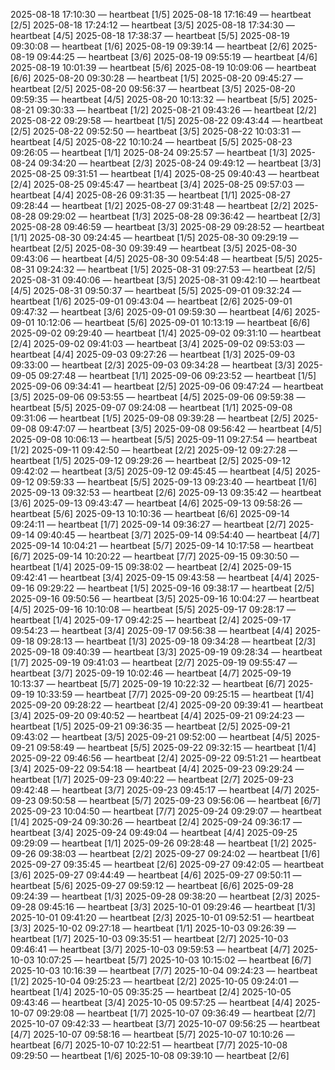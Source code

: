 2025-08-18 17:10:30 — heartbeat [1/5]
2025-08-18 17:16:49 — heartbeat [2/5]
2025-08-18 17:24:12 — heartbeat [3/5]
2025-08-18 17:34:30 — heartbeat [4/5]
2025-08-18 17:38:37 — heartbeat [5/5]
2025-08-19 09:30:08 — heartbeat [1/6]
2025-08-19 09:39:14 — heartbeat [2/6]
2025-08-19 09:44:25 — heartbeat [3/6]
2025-08-19 09:55:19 — heartbeat [4/6]
2025-08-19 10:01:39 — heartbeat [5/6]
2025-08-19 10:09:06 — heartbeat [6/6]
2025-08-20 09:30:28 — heartbeat [1/5]
2025-08-20 09:45:27 — heartbeat [2/5]
2025-08-20 09:56:37 — heartbeat [3/5]
2025-08-20 09:59:35 — heartbeat [4/5]
2025-08-20 10:13:32 — heartbeat [5/5]
2025-08-21 09:30:33 — heartbeat [1/2]
2025-08-21 09:43:26 — heartbeat [2/2]
2025-08-22 09:29:58 — heartbeat [1/5]
2025-08-22 09:43:44 — heartbeat [2/5]
2025-08-22 09:52:50 — heartbeat [3/5]
2025-08-22 10:03:31 — heartbeat [4/5]
2025-08-22 10:10:24 — heartbeat [5/5]
2025-08-23 09:26:05 — heartbeat [1/1]
2025-08-24 09:25:57 — heartbeat [1/3]
2025-08-24 09:34:20 — heartbeat [2/3]
2025-08-24 09:49:12 — heartbeat [3/3]
2025-08-25 09:31:51 — heartbeat [1/4]
2025-08-25 09:40:43 — heartbeat [2/4]
2025-08-25 09:45:47 — heartbeat [3/4]
2025-08-25 09:57:03 — heartbeat [4/4]
2025-08-26 09:31:35 — heartbeat [1/1]
2025-08-27 09:28:44 — heartbeat [1/2]
2025-08-27 09:31:48 — heartbeat [2/2]
2025-08-28 09:29:02 — heartbeat [1/3]
2025-08-28 09:36:42 — heartbeat [2/3]
2025-08-28 09:46:59 — heartbeat [3/3]
2025-08-29 09:28:52 — heartbeat [1/1]
2025-08-30 09:24:45 — heartbeat [1/5]
2025-08-30 09:29:19 — heartbeat [2/5]
2025-08-30 09:39:49 — heartbeat [3/5]
2025-08-30 09:43:06 — heartbeat [4/5]
2025-08-30 09:54:48 — heartbeat [5/5]
2025-08-31 09:24:32 — heartbeat [1/5]
2025-08-31 09:27:53 — heartbeat [2/5]
2025-08-31 09:40:06 — heartbeat [3/5]
2025-08-31 09:42:10 — heartbeat [4/5]
2025-08-31 09:50:37 — heartbeat [5/5]
2025-09-01 09:32:24 — heartbeat [1/6]
2025-09-01 09:43:04 — heartbeat [2/6]
2025-09-01 09:47:32 — heartbeat [3/6]
2025-09-01 09:59:30 — heartbeat [4/6]
2025-09-01 10:12:06 — heartbeat [5/6]
2025-09-01 10:13:19 — heartbeat [6/6]
2025-09-02 09:29:40 — heartbeat [1/4]
2025-09-02 09:31:10 — heartbeat [2/4]
2025-09-02 09:41:03 — heartbeat [3/4]
2025-09-02 09:53:03 — heartbeat [4/4]
2025-09-03 09:27:26 — heartbeat [1/3]
2025-09-03 09:33:00 — heartbeat [2/3]
2025-09-03 09:34:28 — heartbeat [3/3]
2025-09-05 09:27:48 — heartbeat [1/1]
2025-09-06 09:23:52 — heartbeat [1/5]
2025-09-06 09:34:41 — heartbeat [2/5]
2025-09-06 09:47:24 — heartbeat [3/5]
2025-09-06 09:53:55 — heartbeat [4/5]
2025-09-06 09:59:38 — heartbeat [5/5]
2025-09-07 09:24:08 — heartbeat [1/1]
2025-09-08 09:31:06 — heartbeat [1/5]
2025-09-08 09:39:28 — heartbeat [2/5]
2025-09-08 09:47:07 — heartbeat [3/5]
2025-09-08 09:56:42 — heartbeat [4/5]
2025-09-08 10:06:13 — heartbeat [5/5]
2025-09-11 09:27:54 — heartbeat [1/2]
2025-09-11 09:42:50 — heartbeat [2/2]
2025-09-12 09:27:28 — heartbeat [1/5]
2025-09-12 09:29:26 — heartbeat [2/5]
2025-09-12 09:42:02 — heartbeat [3/5]
2025-09-12 09:45:45 — heartbeat [4/5]
2025-09-12 09:59:33 — heartbeat [5/5]
2025-09-13 09:23:40 — heartbeat [1/6]
2025-09-13 09:32:53 — heartbeat [2/6]
2025-09-13 09:35:42 — heartbeat [3/6]
2025-09-13 09:43:47 — heartbeat [4/6]
2025-09-13 09:58:26 — heartbeat [5/6]
2025-09-13 10:10:36 — heartbeat [6/6]
2025-09-14 09:24:11 — heartbeat [1/7]
2025-09-14 09:36:27 — heartbeat [2/7]
2025-09-14 09:40:45 — heartbeat [3/7]
2025-09-14 09:54:40 — heartbeat [4/7]
2025-09-14 10:04:21 — heartbeat [5/7]
2025-09-14 10:17:58 — heartbeat [6/7]
2025-09-14 10:20:22 — heartbeat [7/7]
2025-09-15 09:30:50 — heartbeat [1/4]
2025-09-15 09:38:02 — heartbeat [2/4]
2025-09-15 09:42:41 — heartbeat [3/4]
2025-09-15 09:43:58 — heartbeat [4/4]
2025-09-16 09:29:22 — heartbeat [1/5]
2025-09-16 09:38:17 — heartbeat [2/5]
2025-09-16 09:50:56 — heartbeat [3/5]
2025-09-16 10:04:27 — heartbeat [4/5]
2025-09-16 10:10:08 — heartbeat [5/5]
2025-09-17 09:28:17 — heartbeat [1/4]
2025-09-17 09:42:25 — heartbeat [2/4]
2025-09-17 09:54:23 — heartbeat [3/4]
2025-09-17 09:56:38 — heartbeat [4/4]
2025-09-18 09:28:13 — heartbeat [1/3]
2025-09-18 09:34:28 — heartbeat [2/3]
2025-09-18 09:40:39 — heartbeat [3/3]
2025-09-19 09:28:34 — heartbeat [1/7]
2025-09-19 09:41:03 — heartbeat [2/7]
2025-09-19 09:55:47 — heartbeat [3/7]
2025-09-19 10:02:46 — heartbeat [4/7]
2025-09-19 10:13:37 — heartbeat [5/7]
2025-09-19 10:22:32 — heartbeat [6/7]
2025-09-19 10:33:59 — heartbeat [7/7]
2025-09-20 09:25:15 — heartbeat [1/4]
2025-09-20 09:28:22 — heartbeat [2/4]
2025-09-20 09:39:41 — heartbeat [3/4]
2025-09-20 09:40:52 — heartbeat [4/4]
2025-09-21 09:24:23 — heartbeat [1/5]
2025-09-21 09:36:35 — heartbeat [2/5]
2025-09-21 09:43:02 — heartbeat [3/5]
2025-09-21 09:52:00 — heartbeat [4/5]
2025-09-21 09:58:49 — heartbeat [5/5]
2025-09-22 09:32:15 — heartbeat [1/4]
2025-09-22 09:46:56 — heartbeat [2/4]
2025-09-22 09:51:21 — heartbeat [3/4]
2025-09-22 09:54:18 — heartbeat [4/4]
2025-09-23 09:29:24 — heartbeat [1/7]
2025-09-23 09:40:22 — heartbeat [2/7]
2025-09-23 09:42:48 — heartbeat [3/7]
2025-09-23 09:45:17 — heartbeat [4/7]
2025-09-23 09:50:58 — heartbeat [5/7]
2025-09-23 09:56:06 — heartbeat [6/7]
2025-09-23 10:04:50 — heartbeat [7/7]
2025-09-24 09:29:07 — heartbeat [1/4]
2025-09-24 09:30:26 — heartbeat [2/4]
2025-09-24 09:36:17 — heartbeat [3/4]
2025-09-24 09:49:04 — heartbeat [4/4]
2025-09-25 09:29:09 — heartbeat [1/1]
2025-09-26 09:28:48 — heartbeat [1/2]
2025-09-26 09:38:03 — heartbeat [2/2]
2025-09-27 09:24:02 — heartbeat [1/6]
2025-09-27 09:35:45 — heartbeat [2/6]
2025-09-27 09:42:05 — heartbeat [3/6]
2025-09-27 09:44:49 — heartbeat [4/6]
2025-09-27 09:50:11 — heartbeat [5/6]
2025-09-27 09:59:12 — heartbeat [6/6]
2025-09-28 09:24:39 — heartbeat [1/3]
2025-09-28 09:38:20 — heartbeat [2/3]
2025-09-28 09:45:16 — heartbeat [3/3]
2025-10-01 09:29:46 — heartbeat [1/3]
2025-10-01 09:41:20 — heartbeat [2/3]
2025-10-01 09:52:51 — heartbeat [3/3]
2025-10-02 09:27:18 — heartbeat [1/1]
2025-10-03 09:26:39 — heartbeat [1/7]
2025-10-03 09:35:51 — heartbeat [2/7]
2025-10-03 09:46:41 — heartbeat [3/7]
2025-10-03 09:59:53 — heartbeat [4/7]
2025-10-03 10:07:25 — heartbeat [5/7]
2025-10-03 10:15:02 — heartbeat [6/7]
2025-10-03 10:16:39 — heartbeat [7/7]
2025-10-04 09:24:23 — heartbeat [1/2]
2025-10-04 09:25:23 — heartbeat [2/2]
2025-10-05 09:24:01 — heartbeat [1/4]
2025-10-05 09:35:25 — heartbeat [2/4]
2025-10-05 09:43:46 — heartbeat [3/4]
2025-10-05 09:57:25 — heartbeat [4/4]
2025-10-07 09:29:08 — heartbeat [1/7]
2025-10-07 09:36:49 — heartbeat [2/7]
2025-10-07 09:42:33 — heartbeat [3/7]
2025-10-07 09:56:25 — heartbeat [4/7]
2025-10-07 09:58:16 — heartbeat [5/7]
2025-10-07 10:10:26 — heartbeat [6/7]
2025-10-07 10:22:51 — heartbeat [7/7]
2025-10-08 09:29:50 — heartbeat [1/6]
2025-10-08 09:39:10 — heartbeat [2/6]
